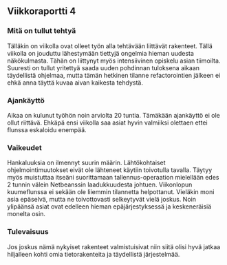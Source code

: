 ## Viikkoraportti 4

### Mitä on tullut tehtyä
Tälläkin on viikolla ovat olleet työn alla tehtävään liittävät rakenteet. Tällä viikolla on jouduttu lähestymään tiettyjä ongelmia hieman uudesta näkökulmasta. Tähän on liittynyt myös intensiivinen opiskelu asian tiimoilta. Suuresti on tullut yritettyä saada uuden pohdinnan tuloksena aikaan täydellistä ohjelmaa, mutta tämän hetkinen tilanne refactorointien jälkeen ei ehkä anna  täyttä kuvaa aivan kaikesta tehdystä.

### Ajankäyttö
Aikaa on kulunut työhön noin arviolta 20 tuntia. Tämäkään ajankäyttö ei ole ollut riittävä. Ehkäpä ensi viikolla saa asiat hyvin valmiiksi olettaen ettei flunssa eskaloidu enempää.

### Vaikeudet
Hankaluuksia on ilmennyt suurin määrin. Lähtökohtaiset ohjelmointimuutokset eivät ole lähteneet käytiin toivotulla tavalla. Täytyy myös muistuttaa itseäni suorittamaan tallennus-operaation mielellään edes 2 tunnin välein Netbeanssin laadukkuudesta johtuen. Viikonlopun kuumeflunssa ei sekään ole liiemmin tilannetta helpottanut. Vieläkin moni asia epäselvä, mutta ne toivottovasti selkeytyvät vielä joskus. Noin ylipäänsä asiat ovat edelleen hieman epäjärjestyksessä ja keskeneräisiä monelta osin. 

### Tulevaisuus
Jos joskus nämä nykyiset rakenteet valmistuisivat niin siitä olisi hyvä jatkaa hiljalleen kohti omia tietorakenteita ja täydellistä järjestelmää.
